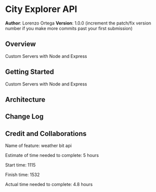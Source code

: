 # City Explorer API

**Author**: Lorenzo Ortega
**Version**: 1.0.0 (increment the patch/fix version number if you make more commits past your first submission)

## Overview

Custom Servers with Node and Express

## Getting Started

Custom Servers with Node and Express

<!-- What are the steps that a user must take in order to build this app on their own machine and get it running? -->

## Architecture
<!-- Provide a detailed description of the application design. What technologies (languages, libraries, etc) you're using, and any other relevant design information. -->

## Change Log

<!-- 01-01-2001 4:59pm - Application now has a fully-functional express server, with a GET route for the location resource. -->

## Credit and Collaborations
<!-- Give credit (and a link) to other people or resources that helped you build this application. -->

Name of feature: weather bit api

Estimate of time needed to complete: 5 hours

Start time: 1115

Finish time: 1532

Actual time needed to complete: 4.8 hours
